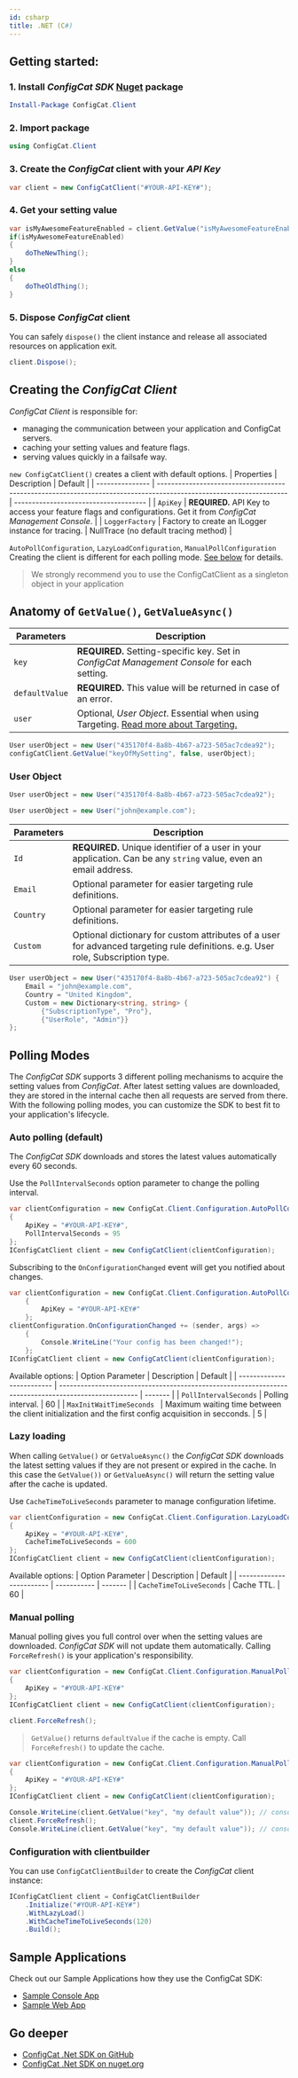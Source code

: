 ```yaml
---
id: csharp
title: .NET (C#)
---
```

## Getting started:
### 1. Install *ConfigCat SDK* <a href="https://www.nuget.org/packages/ConfigCat.Client" target="_blank">Nuget</a> package
```PowerShell
Install-Package ConfigCat.Client
```

### 2. Import package
```csharp
using ConfigCat.Client
```

### 3. Create the *ConfigCat* client with your *API Key*
```csharp
var client = new ConfigCatClient("#YOUR-API-KEY#");
```

### 4. Get your setting value
```csharp
var isMyAwesomeFeatureEnabled = client.GetValue("isMyAwesomeFeatureEnabled", false);
if(isMyAwesomeFeatureEnabled)
{
    doTheNewThing();
}
else
{
    doTheOldThing();
}
```

### 5. Dispose *ConfigCat* client
You can safely `dispose()` the client instance and release all associated resources on application exit.
```csharp
client.Dispose();
```

## Creating the *ConfigCat Client*
*ConfigCat Client* is responsible for:
- managing the communication between your application and ConfigCat servers.
- caching your setting values and feature flags.
- serving values quickly in a failsafe way.

`new ConfigCatClient()` creates a client with default options.
| Properties      | Description                                                                                                        | Default                               |
| --------------- | ------------------------------------------------------------------------------------------------------------------ | ------------------------------------- |
| `ApiKey`        | **REQUIRED.** API Key to access your feature flags and configurations. Get it from *ConfigCat Management Console*. |
| `LoggerFactory` | Factory to create an ILogger instance for tracing.                                                                 | NullTrace (no default tracing method) |

`AutoPollConfiguration`, `LazyLoadConfiguration`, `ManualPollConfiguration`  
Creating the client is different for each polling mode.
[See below](#polling-modes) for details.

> We strongly recommend you to use the ConfigCatClient as a singleton object in your application


## Anatomy of `GetValue()`, `GetValueAsync()`
| Parameters     | Description                                                                                                  |
| -------------- | ------------------------------------------------------------------------------------------------------------ |
| `key`          | **REQUIRED.** Setting-specific key. Set in *ConfigCat Management Console* for each setting.                  |
| `defaultValue` | **REQUIRED.** This value will be returned in case of an error.                                               |
| `user`         | Optional, *User Object*. Essential when using Targeting. [Read more about Targeting.](../../advanced/targeting) |
```csharp
User userObject = new User("435170f4-8a8b-4b67-a723-505ac7cdea92");
configCatClient.GetValue("keyOfMySetting", false, userObject);
```

### User Object 
``` csharp
User userObject = new User("435170f4-8a8b-4b67-a723-505ac7cdea92");
```
``` csharp
User userObject = new User("john@example.com");
```
| Parameters | Description                                                                                                                     |
| ---------- | ------------------------------------------------------------------------------------------------------------------------------- |
| `Id`       | **REQUIRED.** Unique identifier of a user in your application. Can be any `string` value, even an email address.                |
| `Email`    | Optional parameter for easier targeting rule definitions.                                                                       |
| `Country`  | Optional parameter for easier targeting rule definitions.                                                                       |
| `Custom`   | Optional dictionary for custom attributes of a user for advanced targeting rule definitions. e.g. User role, Subscription type. |
``` csharp
User userObject = new User("435170f4-8a8b-4b67-a723-505ac7cdea92") {
    Email = "john@example.com",
    Country = "United Kingdom",
    Custom = new Dictionary<string, string> {
        {"SubscriptionType", "Pro"}, 
        {"UserRole", "Admin"}}
};
```

## Polling Modes
The *ConfigCat SDK* supports 3 different polling mechanisms to acquire the setting values from *ConfigCat*. After latest setting values are downloaded, they are stored in the internal cache then all requests are served from there. With the following polling modes, you can customize the SDK to best fit to your application's lifecycle.

### Auto polling (default)
The *ConfigCat SDK* downloads and stores the latest values automatically every 60 seconds.

Use the `PollIntervalSeconds` option parameter to change the polling interval.
```csharp
var clientConfiguration = new ConfigCat.Client.Configuration.AutoPollConfiguration
{
    ApiKey = "#YOUR-API-KEY#",
    PollIntervalSeconds = 95
};
IConfigCatClient client = new ConfigCatClient(clientConfiguration);
```

Subscribing to the `OnConfigurationChanged` event will get you notified about changes.
```csharp
var clientConfiguration = new ConfigCat.Client.Configuration.AutoPollConfiguration
    {
        ApiKey = "#YOUR-API-KEY#"
    };
clientConfiguration.OnConfigurationChanged += (sender, args) => 
    {
        Console.WriteLine("Your config has been changed!");
    };
IConfigCatClient client = new ConfigCatClient(clientConfiguration);
```

Available options:
| Option Parameter          | Description                                                                                          | Default |
| ------------------------- | ---------------------------------------------------------------------------------------------------- | ------- |
| `PollIntervalSeconds`     | Polling interval.                                                                                    | 60      |
| `MaxInitWaitTimeSeconds ` | Maximum waiting time between the client initialization and the first config acquisition in secconds. | 5       |

### Lazy loading
When calling `GetValue()` or `GetValueAsync()` the *ConfigCat SDK* downloads the latest setting values if they are not present or expired in the cache. In this case the `GetValue())` or `GetValueAsync()` will return the setting value after the cache is updated.

Use `CacheTimeToLiveSeconds` parameter to manage configuration lifetime.
```csharp
var clientConfiguration = new ConfigCat.Client.Configuration.LazyLoadConfiguration
{
    ApiKey = "#YOUR-API-KEY#",
    CacheTimeToLiveSeconds = 600
};
IConfigCatClient client = new ConfigCatClient(clientConfiguration);
```

Available options:
| Option Parameter         | Description | Default |
| ------------------------ | ----------- | ------- |
| `CacheTimeToLiveSeconds` | Cache TTL.  | 60      |

### Manual polling
Manual polling gives you full control over when the setting values are downloaded. *ConfigCat SDK* will not update them automatically. Calling `ForceRefresh()` is your application's responsibility.

```csharp
var clientConfiguration = new ConfigCat.Client.Configuration.ManualPollConfiguration
{
    ApiKey = "#YOUR-API-KEY#"
};
IConfigCatClient client = new ConfigCatClient(clientConfiguration);

client.ForceRefresh();
```
> `GetValue()` returns `defaultValue` if the cache is empty. Call `ForceRefresh()` to update the cache.
```csharp
var clientConfiguration = new ConfigCat.Client.Configuration.ManualPollConfiguration
{
    ApiKey = "#YOUR-API-KEY#"
};
IConfigCatClient client = new ConfigCatClient(clientConfiguration);

Console.WriteLine(client.GetValue("key", "my default value")); // console: "my default value"
client.ForceRefresh();
Console.WriteLine(client.GetValue("key", "my default value")); // console: "value from server"
```

### Configuration with clientbuilder
You can use `ConfigCatClientBuilder` to create the *ConfigCat* client instance:
```csharp
IConfigCatClient client = ConfigCatClientBuilder
    .Initialize("#YOUR-API-KEY#")
    .WithLazyLoad()
    .WithCacheTimeToLiveSeconds(120)
    .Build();
```

## Sample Applications
Check out our Sample Applications how they use the ConfigCat SDK:
* <a href="https://github.com/ConfigCat/.net-sdk/tree/master/samples/ConsoleApp" target="_blank">Sample Console App</a>
* <a href="https://github.com/ConfigCat/.net-sdk/tree/master/samples/ASP.NETCore" target="_blank">Sample Web App</a>

## Go deeper
* <a href="https://github.com/ConfigCat/.net-sdk" target="_blank">ConfigCat .Net SDK on GitHub</a>
* <a href="https://www.nuget.org/packages/ConfigCat.Client" target="_blank">ConfigCat .Net SDK on nuget.org</a>
